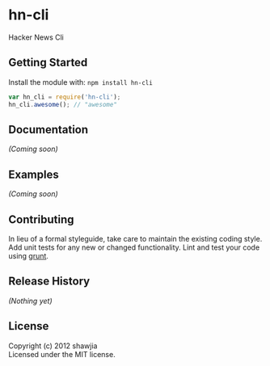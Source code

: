 # hn-cli

Hacker News Cli

## Getting Started
Install the module with: `npm install hn-cli`

```javascript
var hn_cli = require('hn-cli');
hn_cli.awesome(); // "awesome"
```

## Documentation
_(Coming soon)_

## Examples
_(Coming soon)_

## Contributing
In lieu of a formal styleguide, take care to maintain the existing coding style. Add unit tests for any new or changed functionality. Lint and test your code using [grunt](https://github.com/gruntjs/grunt).

## Release History
_(Nothing yet)_

## License
Copyright (c) 2012 shawjia  
Licensed under the MIT license.
